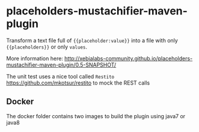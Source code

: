 placeholders-mustachifier-maven-plugin
======================================

Transform a text file full of `{{placeholder:value}}` into a file with only `{{placeholders}}` or only `values`.

More information here: http://xebialabs-community.github.io/placeholders-mustachifier-maven-plugin/0.5-SNAPSHOT/

The unit test uses a nice tool called `Restito` https://github.com/mkotsur/restito to mock the REST calls

Docker
------

The docker folder contains two images to build the plugin using java7 or
java8




